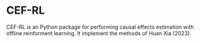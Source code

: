 # CEF-RL

CEF-RL is an Python package for performing causal effects estimation with offline reinforment learning. It implement the methods of Huan Xia (2023). 
